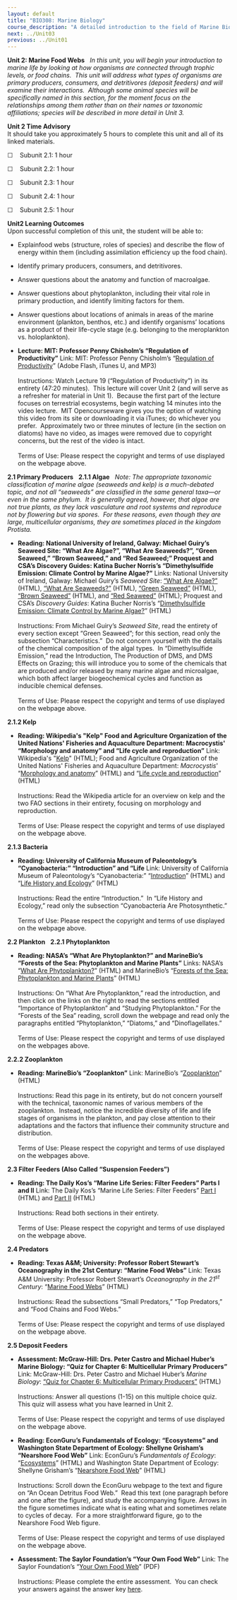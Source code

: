 ```yaml
---
layout: default
title: "BIO308: Marine Biology"
course_description: "A detailed introduction to the field of Marine Biology, from a survey of the origin of oceans and their movements to details of marine food webs, life cycles, and marine zonation. Particular emphasis on marine environment and ecology, taxonomy and physiology, and contemporary concerns in the field, including human influences on marine systems."
next: ../Unit03
previous: ../Unit01
---
```

**Unit 2: Marine Food Webs** <span id="2"></span> 
*In this unit, you will begin your introduction to marine life by
looking at how organisms are connected through trophic levels, or food
chains.  This unit will address what types of organisms are primary
producers, consumers, and detritivores (deposit feeders) and will
examine their interactions.  Although some animal species will be
specifically named in this section, for the moment focus on the
relationships among them rather than on their names or taxonomic
affiliations; species will be described in more detail in Unit 3.*

**Unit 2 Time Advisory**  
It should take you approximately 5 hours to complete this unit and all
of its linked materials.  
  
 ☐    Subunit 2.1: 1 hour  
  
 ☐    Subunit 2.2: 1 hour  
  
 ☐    Subunit 2.3: 1 hour  
  
 ☐    Subunit 2.4: 1 hour  
  
 ☐    Subunit 2.5: 1 hour

**Unit2 Learning Outcomes**  
Upon successful completion of this unit, the student will be able to:  
  
-   Explainfood webs (structure, roles of species) and describe the flow
    of energy within them (including assimilation efficiency up the food
    chain).
-   Identify primary producers, consumers, and detritivores.
-   Answer questions about the anatomy and function of macroalgae.
-   Answer questions about phytoplankton, including their vital role in
    primary production, and identify limiting factors for them.
-   Answer questions about locations of animals in areas of the marine
    environment (plankton, benthos, etc.) and identify organisms’
    locations as a product of their life-cycle stage (e.g. belonging to
    the meroplankton vs. holoplankton).

-   **Lecture: MIT: Professor Penny Chisholm’s “Regulation of
    Productivity”**
    Link: MIT: Professor Penny Chisholm’s “[Regulation of
    Productivity](http://ocw.mit.edu/courses/biology/7-014-introductory-biology-spring-2005/video-lectures/19-regulation-of-productivity/)”
    (Adobe Flash, iTunes U, and MP3)  
        
     Instructions: Watch Lecture 19 (“Regulation of Productivity”) in
    its entirety (47:20 minutes).  This lecture will cover Unit 2 (and
    will serve as a refresher for material in Unit 1).  Because the
    first part of the lecture focuses on terrestrial ecosystems, begin
    watching 14 minutes into the video lecture.  MIT Opencourseware
    gives you the option of watching this video from its site or
    downloading it via iTunes; do whichever you prefer.  Approximately
    two or three minutes of lecture (in the section on diatoms) have no
    video, as images were removed due to copyright concerns, but the
    rest of the video is intact.  
        
     Terms of Use: Please respect the copyright and terms of use
    displayed on the webpage above.

**2.1 Primary Producers** <span id="2.1"></span> 
**2.1.1 Algae** <span id="2.1.1"></span> 
*Note: The appropriate taxonomic classification of marine algae
(seaweeds and kelp) is a much-debated topic, and not all “seaweeds” are
classified in the same general taxa—or even in the same phylum.  It is
generally agreed, however, that algae are not true plants, as they lack
vasculature and root systems and reproduce not by flowering but via
spores.  For these reasons, even though they are large, multicellular
organisms, they are sometimes placed in the kingdom Protista.*

-   **Reading: National University of Ireland, Galway: Michael Guiry’s
    Seaweed Site: “What Are Algae?”, “What Are Seaweeds?”, “Green
    Seaweed,” “Brown Seaweed,” and “Red Seaweed;” Proquest and CSA’s
    Discovery Guides: Katina Bucher Norris’s “Dimethylsulfide Emission:
    Climate Control by Marine Algae?”**
    Links: National University of Ireland, Galway: Michael Guiry’s
    *Seaweed Site*: [“What Are
    Algae?”](http://www.seaweed.ie/algae/index.php) (HTML), [“What Are
    Seaweeds?”](http://www.seaweed.ie/algae/seaweeds.php) (HTML),
    [“Green Seaweed”](http://www.seaweed.ie/algae/chlorophyta.php)
    (HTML), [“Brown
    Seaweed”](http://www.seaweed.ie/algae/phaeophyta.php) (HTML), and
    [“Red Seaweed”](http://www.seaweed.ie/algae/rhodophyta.php) (HTML);
    Proquest and CSA’s *Discovery Guides*: Katina Bucher Norris’s
    “[Dimethylsulfide Emission: Climate Control by Marine
    Algae?](http://www.csa.com/discoveryguides/dimethyl/overview.php)”
    (HTML)  
        
     Instructions: From Michael Guiry’s *Seaweed Site*, read the
    entirety of every section except “Green Seaweed”; for this section,
    read only the subsection “Characteristics.”  Do not concern yourself
    with the details of the chemical composition of the algal types.  In
    “Dimethylsulfide Emission,” read the Introduction, The Production of
    DMS, and DMS Effects on Grazing; this will introduce you to some of
    the chemicals that are produced and/or released by many marine algae
    and microalgae, which both affect larger biogeochemical cycles and
    function as inducible chemical defenses.  
        
     Terms of Use: Please respect the copyright and terms of use
    displayed on the webpage above.

**2.1.2 Kelp** <span id="2.1.2"></span> 
-   **Reading: Wikipedia's "Kelp" Food and Agriculture Organization of
    the United Nations' Fisheries and Aquaculture Department:
    Macrocystis' “Morphology and anatomy” and “Life cycle and
    reproduction”**
    Link: Wikipedia's "[Kelp](http://en.wikipedia.org/wiki/Kelp)"
    (HTML); Food and Agriculture Organization of the United Nations'
    Fisheries and Aquaculture Department: *Macrocystis*'  “[Morphology
    and
    anatomy](http://www.fao.org/docrep/x5819e/x5819e0a.htm#1.3%20morphology%20and%20anatomy)”
    (HTML) and “[Life cycle and
    reproduction](http://www.fao.org/docrep/x5819e/x5819e0a.htm#3.1%20life%20cycle%20and%20reproduction)”
    (HTML)  
        
     Instructions: Read the Wikipedia article for an overview on kelp
    and the two FAO sections in their entirety, focusing on morphology
    and reproduction.  
        
     Terms of Use: Please respect the copyright and terms of use
    displayed on the webpage above.

**2.1.3 Bacteria** <span id="2.1.3"></span> 
-   **Reading: University of California Museum of Paleontology’s
    “Cyanobacteria:” “Introduction” and “Life**
    Link: University of California Museum of Paleontology’s
    “Cyanobacteria:”
    “[Introduction](http://www.ucmp.berkeley.edu/bacteria/cyanointro.html)”
    (HTML) and “[Life History and
    Ecology](http://www.ucmp.berkeley.edu/bacteria/cyanolh.html)”
    (HTML)  
        
     Instructions: Read the entire “Introduction.”  In “Life History and
    Ecology,” read only the subsection “Cyanobacteria Are
    Photosynthetic.”  
        
     Terms of Use: Please respect the copyright and terms of use
    displayed on the webpage above.

**2.2 Plankton** <span id="2.2"></span> 
**2.2.1 Phytoplankton** <span id="2.2.1"></span> 
-   **Reading: NASA’s “What Are Phytoplankton?” and MarineBio’s “Forests
    of the Sea: Phytoplankton and Marine Plants”**
    Links: NASA’s “[What Are
    Phytoplankton?](http://earthobservatory.nasa.gov/Features/Phytoplankton/)”
    (HTML) and MarineBio’s “[Forests of the Sea: Phytoplankton and
    Marine Plants](http://marinebio.org/oceans/forests/)” (HTML)  
        
     Instructions: On “What Are Phytoplankton,” read the introduction,
    and then click on the links on the right to read the sections
    entitled “Importance of Phytoplankton” and “Studying Phytoplankton.”
    For the “Forests of the Sea” reading, scroll down the webpage and
    read only the paragraphs entitled “Phytoplankton,” “Diatoms,” and
    “Dinoflagellates.”  
        
     Terms of Use: Please respect the copyright and terms of use
    displayed on the webpages above.

**2.2.2 Zooplankton** <span id="2.2.2"></span> 
-   **Reading: MarineBio’s “Zooplankton”**
    Link: MarineBio’s
    “[Zooplankton](http://marinebio.org/oceans/zooplankton.asp)”
    (HTML)  
        
     Instructions: Read this page in its entirety, but do not concern
    yourself with the technical, taxonomic names of various members of
    the zooplankton.  Instead, notice the incredible diversity of life
    and life stages of organisms in the plankton, and pay close
    attention to their adaptations and the factors that influence their
    community structure and distribution.  
        
     Terms of Use: Please respect the copyright and terms of use
    displayed on the webpages above.

**2.3 Filter Feeders (Also Called “Suspension Feeders”)** <span
id="2.3"></span> 
-   **Reading: The Daily Kos’s “Marine Life Series: Filter Feeders”
    Parts I and II**
    Link: The Daily Kos’s “Marine Life Series: Filter Feeders” [Part
    I](http://www.dailykos.com/storyonly/2006/12/15/18913/356) (HTML)
    and [Part II](http://www.dailykos.com/story/2007/1/5/174613/9662)
    (HTML)  
        
     Instructions: Read both sections in their entirety.  
        
     Terms of Use: Please respect the copyright and terms of use
    displayed on the webpage above.  

**2.4 Predators** <span id="2.4"></span> 
-   **Reading: Texas A&M; University: Professor Robert Stewart’s
    Oceanography in the 21st Century: “Marine Food Webs”**
    Link: Texas A&M University: Professor Robert Stewart’s *Oceanography
    in the 21<sup>st</sup> Century*: “[Marine Food
    Webs](http://oceanworld.tamu.edu/resources/oceanography-book/marinefoodwebs.htm)”
    (HTML)  
        
     Instructions: Read the subsections “Small Predators,” “Top
    Predators,” and “Food Chains and Food Webs.”  
        
     Terms of Use: Please respect the copyright and terms of use
    displayed on the webpage above.  

**2.5 Deposit Feeders** <span id="2.5"></span> 
-   **Assessment: McGraw-Hill: Drs. Peter Castro and Michael Huber’s
    Marine Biology: “Quiz for Chapter 6: Multicellular Primary
    Producers”**
    Link: McGraw-Hill: Drs. Peter Castro and Michael Huber’s *Marine
    Biology*: [“Quiz for Chapter 6: Multicellular Primary
    Producers”](http://glencoe.mcgraw-hill.com/sites/0011062009/student_view0/chapter6/chapter_quiz.html)
    (HTML)  
        
     Instructions: Answer all questions (1-15) on this multiple choice
    quiz.  This quiz will assess what you have learned in Unit 2.  
        
     Terms of Use: Please respect the copyright and terms of use
    displayed on the webpage above.

-   **Reading: EconGuru’s Fundamentals of Ecology: “Ecosystems” and
    Washington State Department of Ecology: Shellyne Grisham’s
    “Nearshore Food Web”**
    Link: EconGuru’s *Fundamentals of Ecology*:
    “[Ecosystems](http://www.econguru.com/fundamentals_of_ecology/ecosystems.html)”
    (HTML) and Washington State Department of Ecology: Shellyne
    Grisham’s “[Nearshore Food
    Web](http://www.ecy.wa.gov/programs/sea/pugetsound/species/detritus.html)”
    (HTML)  
        
     Instructions: Scroll down the EconGuru webpage to the text and
    figure on “An Ocean Detritus Food Web.”  Read this text (one
    paragraph before and one after the figure), and study the
    accompanying figure. Arrows in the figure sometimes indicate what is
    eating what and sometimes relate to cycles of decay.  For a more
    straightforward figure, go to the Nearshore Food Web figure.  
        
     Terms of Use: Please respect the copyright and terms of use
    displayed on the webpage above.

-   **Assessment: The Saylor Foundation’s “Your Own Food Web”**
    Link: The Saylor Foundation’s “[Your Own Food
    Web](https://resources.saylor.org/wwwresources/archived/site/wp-content/uploads/2011/12/BIO308-Unit-2-Create-Your-Own-Food-Web-FINAL.pdf)”
    (PDF)  
        
     Instructions: Please complete the entire assessment.  You can check
    your answers against the answer key
    [here](https://resources.saylor.org/wwwresources/archived/site/wp-content/uploads/2011/12/BIO308-Unit-2-Create-Your-Own-Food-Web-Answer-Key-FINAL.pdf). 


